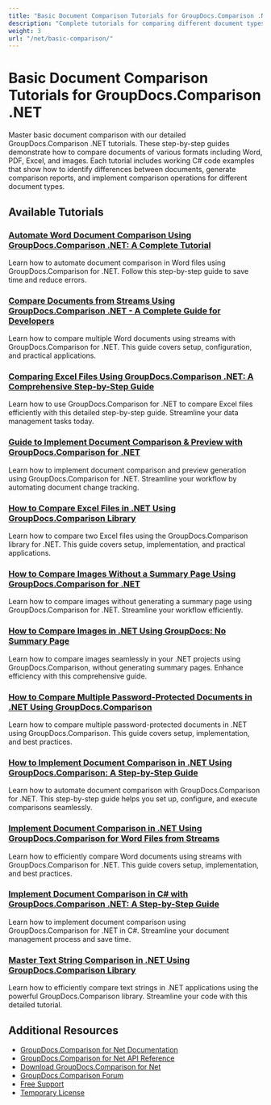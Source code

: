 ```yaml
---
title: "Basic Document Comparison Tutorials for GroupDocs.Comparison .NET"
description: "Complete tutorials for comparing different document types such as Word, PDF, Excel, images and more using GroupDocs.Comparison for .NET."
weight: 3
url: "/net/basic-comparison/"
---
```


# Basic Document Comparison Tutorials for GroupDocs.Comparison .NET

Master basic document comparison with our detailed GroupDocs.Comparison .NET tutorials. These step-by-step guides demonstrate how to compare documents of various formats including Word, PDF, Excel, and images. Each tutorial includes working C# code examples that show how to identify differences between documents, generate comparison reports, and implement comparison operations for different document types.

## Available Tutorials

### [Automate Word Document Comparison Using GroupDocs.Comparison .NET&#58; A Complete Tutorial](./automate-word-compare-groupdocs-net-tutorial/)
Learn how to automate document comparison in Word files using GroupDocs.Comparison for .NET. Follow this step-by-step guide to save time and reduce errors.

### [Compare Documents from Streams Using GroupDocs.Comparison .NET - A Complete Guide for Developers](./compare-documents-groupdocs-comparison-net/)
Learn how to compare multiple Word documents using streams with GroupDocs.Comparison for .NET. This guide covers setup, configuration, and practical applications.

### [Comparing Excel Files Using GroupDocs.Comparison .NET&#58; A Comprehensive Step-by-Step Guide](./groupdocs-comparison-net-excel-files-step-by-step-guide/)
Learn how to use GroupDocs.Comparison for .NET to compare Excel files efficiently with this detailed step-by-step guide. Streamline your data management tasks today.

### [Guide to Implement Document Comparison & Preview with GroupDocs.Comparison for .NET](./guide-groupdocs-comparison-net-implementation/)
Learn how to implement document comparison and preview generation using GroupDocs.Comparison for .NET. Streamline your workflow by automating document change tracking.

### [How to Compare Excel Files in .NET Using GroupDocs.Comparison Library](./compare-excel-files-dotnet-groupdocs-comparison/)
Learn how to compare two Excel files using the GroupDocs.Comparison library for .NET. This guide covers setup, implementation, and practical applications.

### [How to Compare Images Without a Summary Page Using GroupDocs.Comparison for .NET](./compare-images-without-summary-page-groupdocs-net/)
Learn how to compare images without generating a summary page using GroupDocs.Comparison for .NET. Streamline your workflow efficiently.

### [How to Compare Images in .NET Using GroupDocs&#58; No Summary Page](./net-image-comparison-groupdocs-no-summary/)
Learn how to compare images seamlessly in your .NET projects using GroupDocs.Comparison, without generating summary pages. Enhance efficiency with this comprehensive guide.

### [How to Compare Multiple Password-Protected Documents in .NET Using GroupDocs.Comparison](./groupdocs-comparison-dotnet-multiple-documents/)
Learn how to compare multiple password-protected documents in .NET using GroupDocs.Comparison. This guide covers setup, implementation, and best practices.

### [How to Implement Document Comparison in .NET Using GroupDocs.Comparison&#58; A Step-by-Step Guide](./implement-document-comparison-groupdocs-net/)
Learn how to automate document comparison with GroupDocs.Comparison for .NET. This step-by-step guide helps you set up, configure, and execute comparisons seamlessly.

### [Implement Document Comparison in .NET Using GroupDocs.Comparison for Word Files from Streams](./document-comparison-groupdocs-comparison-net-csharp/)
Learn how to efficiently compare Word documents using streams with GroupDocs.Comparison for .NET. This guide covers setup, implementation, and best practices.

### [Implement Document Comparison in C# with GroupDocs.Comparison .NET&#58; A Step-by-Step Guide](./groupdocs-comparison-net-document-comparison-csharp/)
Learn how to implement document comparison using GroupDocs.Comparison for .NET in C#. Streamline your document management process and save time.

### [Master Text String Comparison in .NET Using GroupDocs.Comparison Library](./groupdocs-comparison-net-text-string-compare/)
Learn how to efficiently compare text strings in .NET applications using the powerful GroupDocs.Comparison library. Streamline your code with this detailed tutorial.

## Additional Resources

- [GroupDocs.Comparison for Net Documentation](https://docs.groupdocs.com/comparison/net/)
- [GroupDocs.Comparison for Net API Reference](https://reference.groupdocs.com/comparison/net/)
- [Download GroupDocs.Comparison for Net](https://releases.groupdocs.com/comparison/net/)
- [GroupDocs.Comparison Forum](https://forum.groupdocs.com/c/comparison)
- [Free Support](https://forum.groupdocs.com/)
- [Temporary License](https://purchase.groupdocs.com/temporary-license/)

